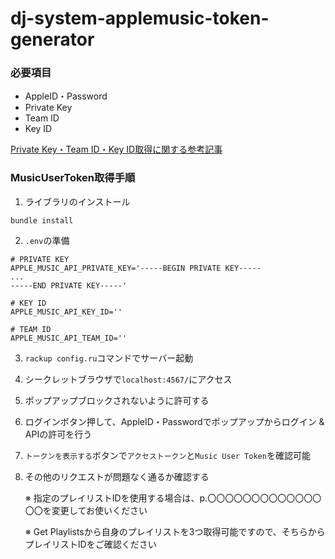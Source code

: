 # dj-system-applemusic-token-generator

### 必要項目
- AppleID・Password
- Private Key
- Team ID
- Key ID

[Private Key・Team ID・Key ID取得に関する参考記事](https://dev.classmethod.jp/articles/ios-11-apple-music-api-intro/)

### MusicUserToken取得手順
1. ライブラリのインストール
```
bundle install
```

2. `.env`の準備
```
# PRIVATE KEY
APPLE_MUSIC_API_PRIVATE_KEY='-----BEGIN PRIVATE KEY-----
...
-----END PRIVATE KEY-----'

# KEY ID
APPLE_MUSIC_API_KEY_ID=''

# TEAM ID
APPLE_MUSIC_API_TEAM_ID=''
```

3. `rackup config.ru`コマンドでサーバー起動

4. シークレットブラウザで`localhost:4567/`にアクセス

5. ポップアップブロックされないように許可する

6. ログインボタン押して、AppleID・Passwordでポップアップからログイン & APIの許可を行う

7. `トークンを表示する`ボタンで`アクセストークン`と`Music User Token`を確認可能

8. その他のリクエストが問題なく通るか確認する
   
   ※ 指定のプレイリストIDを使用する場合は、p.〇〇〇〇〇〇〇〇〇〇〇〇〇〇〇を変更してお使いください
   
   ※ Get Playlistsから自身のプレイリストを3つ取得可能ですので、そちらからプレイリストIDをご確認ください
